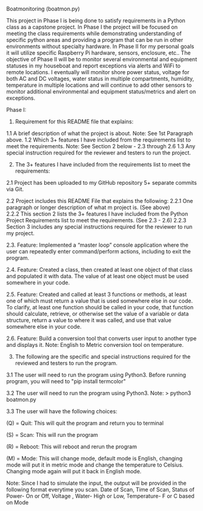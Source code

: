 
Boatmonitoring (boatmon.py)

This project in Phase I is being done to satisfy requirements in a Python class as a capstone project.   In Phase I the project will be focused on meeting the class requirements while demonstrating understanding of specific python areas and providing a program that can be run in other environments without specialty hardware.    In Phase II for my personal goals it will utilize specific Raspberry Pi hardware, sensors, enclosure, etc..     The objective of Phase II will be to monitor several environmental and equipment statuses in my houseboat and report exceptions via alerts and WiFi to remote locations.   I eventually will monitor shore power status, voltage for both AC and DC voltages, water status in multiple compartments, humidity, temperature in multiple locations and will continue to add other sensors to monitor additional environmental and equipment status/metrics and alert on exceptions.

Phase I:

1.	Requirement for this README file that explains:

1.1	A brief description of what the project is about.   Note:  See 1st Paragraph above.
1.2	Which 3+ features I have included from the requirements list to meet the requirements.    Note:  See Section 2 below - 2.3 through 2.6
1.3	Any special instruction required for the reviewer and testers to run the project.

2.	The 3+ features I have included from the requirements list to meet the requirements:

2.1 Project has been uploaded to my GitHub repository 5+ separate commits via Git.

2.2 Project includes this README File that explains the following: 
2.2.1 One paragraph or longer description of what m project is. (See above)  
2.2.2 This section 2 lists the 3+ features I have included from the Python Project Requirements list to meet the requirements. (See 2.3 - 2.6)
2.2.3 Section 3 includes any special instructions required for the reviewer to run my project.

2.3. Feature:  Implemented a “master loop” console application where the user can repeatedly enter command/perform actions, including to exit the program.

2.4. Feature:  Created a class, then created at least one object of that class and populated it with data.   The value of at least one object must be used somewhere in your code.

2.5. Feature:  Created and called at least 3 functions or methods, at least one of which must return a value that is used somewhere else in our code.   To clarify, at least one function should be called in your code, that function should calculate, retrieve, or otherwise set the value of a variable or data structure, return a value to where it was called, and use that value somewhere else in your code.  

2.6. Feature: Build a conversion tool that converts user input to another type and displays it.   Note:  English to Metric conversion tool on temperature.

3.  The following are the specific and special instructions required for the reviewed and testers to run the program.

3.1 The user will need to run the program using Python3.
    Before running program, you will need to "pip install termcolor"

3.2 The user will need to run the program using Python3.
    Note:  > python3 boatmon.py

3.3 The user will have the following choices:

(Q) = Quit:  This will quit the program and return you to terminal

(S) = Scan: This will run the program

(R) = Reboot:  This will reboot and rerun the program

(M) = Mode:  This will change mode, default mode is English, changing mode will put it in metric mode and change the temperature to Celsius.  Changing mode again will put it back in English mode. 

Note:  Since I had to simulate the input, the output will be provided in the following format everytime you scan.
Date of Scan, Time of Scan, Status of Power- On or Off, Voltage , Water- High or Low, Temperature-  F or C based on Mode


